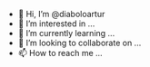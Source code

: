 - 👋 Hi, I’m @diaboloartur
- 👀 I’m interested in ...
- 🌱 I’m currently learning ...
- 💞️ I’m looking to collaborate on ...
- 📫 How to reach me ...

<!---
diaboloartur/diaboloartur is a ✨ special ✨ repository because its `README.md` (this file) appears on your GitHub profile.
You can click the Preview link to take a look at your changes.
--->
